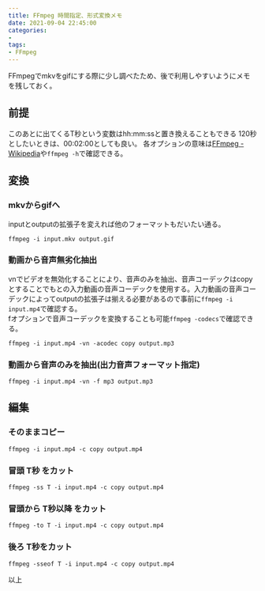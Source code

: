 ```yaml
---
title: FFmpeg 時間指定、形式変換メモ
date: 2021-09-04 22:45:00
categories:
- 
tags: 
- FFmpeg
---
```


FFmpegでmkvをgifにする際に少し調べたため、後で利用しやすいようにメモを残しておく。

## 前提
このあとに出てくるT秒という変数はhh:mm:ssと置き換えることもできる
120秒としたいときは、00:02:00としても良い。
各オプションの意味は[FFmpeg -Wikipedia](https://ja.wikipedia.org/wiki/FFmpeg#%E3%82%AA%E3%83%97%E3%82%B7%E3%83%A7%E3%83%B3)や```ffmpeg -h```で確認できる。  

## 変換
### mkvからgifへ
inputとoutputの拡張子を変えれば他のフォーマットもだいたい通る。
```
ffmpeg -i input.mkv output.gif
```

### 動画から音声無劣化抽出
vnでビデオを無効化することにより、音声のみを抽出、音声コーデックはcopyとすることでもとの入力動画の音声コーデックを使用する。入力動画の音声コーデックによってoutputの拡張子は揃える必要があるので事前に```ffmpeg -i input.mp4```で確認する。  
fオプションで音声コーデックを変換することも可能```ffmpeg -codecs```で確認できる。
```
ffmpeg -i input.mp4 -vn -acodec copy output.mp3
```

### 動画から音声のみを抽出(出力音声フォーマット指定) 
```
ffmpeg -i input.mp4 -vn -f mp3 output.mp3
```



## 編集
### そのままコピー
```
ffmpeg -i input.mp4 -c copy output.mp4
```

### 冒頭 T秒 をカット
```
ffmpeg -ss T -i input.mp4 -c copy output.mp4
```

### 冒頭から T秒以降 をカット
```
ffmpeg -to T -i input.mp4 -c copy output.mp4
```

### 後ろ T秒をカット
```
ffmpeg -sseof T -i input.mp4 -c copy output.mp4
```

以上